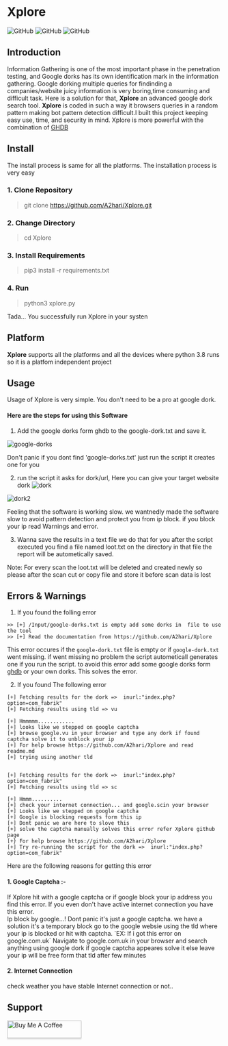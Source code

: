 # Xplore
![GitHub](https://img.shields.io/badge/Version-1.1-blue)
![GitHub](https://img.shields.io/badge/Platform-Unix%20%7C%20Windows-brightgreen)
![GitHub](https://img.shields.io/badge/Python-3.7%20%7C%203.8%20%7C%203.8%2B-orange)

## Introduction
Information Gathering is one of the most important phase in the penetration testing, and Google dorks has its own identification mark in the information gathering. Google dorking multiple queries for findinding a companies/website juicy information is very boring,time consuming and difficult task. Here is a solution for that, **Xplore** an advanced google dork search tool. **Xplore** is coded in such a way it browsers queries in a random pattern making bot pattern detection difficult.I built this project keeping easy use, time, and security in mind. Xplore is more powerful with the combination of [GHDB](https://www.exploit-db.com/google-hacking-database)
## Install

The install process is same for all the platforms. The installation process is very easy 

<h3>1. Clone Repository</h3>

> git clone https://github.com/A2hari/Xplore.git

<h3>2. Change Directory</h3>

> cd Xplore

<h3>3. Install Requirements </h3>

> pip3 install -r requirements.txt

<h3>4. Run </h3>

> python3 xplore.py

Tada... You successfully run Xplore in your systen

## Platform
**Xplore** supports all the platforms and all the devices where python 3.8 runs so it is a platfom independent project

## Usage
Usage of Xplore is very simple. You don't need to be a pro at google dork. 
<h4> Here are the steps for using this Software</h4>

1. Add the google dorks form ghdb to the google-dork.txt and save it.

![google-dorks](https://user-images.githubusercontent.com/40531762/82412148-bc19d880-9a90-11ea-926c-de53327357f8.png)

Don't panic if you dont find 'google-dorks.txt' just run the script it creates one for you

2. run the script it asks for dork/url, Here you can give your target website dork 
![dork](https://user-images.githubusercontent.com/40531762/82413423-eec4d080-9a92-11ea-876d-2b48f483fb2b.png)

![dork2](https://user-images.githubusercontent.com/40531762/82413476-09974500-9a93-11ea-8d68-3c886e79474a.png)

Feeling that the software is working slow. we wantnedly made the software slow to avoid pattern detection and protect you from ip block. if you block your ip read Warnings and error.

3. Wanna save the results in a text file we do that for you after the script executed you find a file named loot.txt on the directory in that file the report will be autometically saved.

Note: For every scan the loot.txt will be deleted and created newly so please after the scan cut or copy file and store it before scan data is lost

## Errors & Warnings
1. If you found the folling error
```
>> [+] /Input/google-dorks.txt is empty add some dorks in  file to use the tool
>> [+] Read the documentation from https://github.com/A2hari/Xplore 
```
This error occures if the `google-dork.txt` file  is empty or if `google-dork.txt` went missing. if went missing no problem the script autometicall generates one if you run the script. to avoid this error add some google dorks form [ghdb](https://www.exploit-db.com/google-hacking-database) or your own dorks. This solves the error.

2. If you found The following error
```
[+] Fetching results for the dork =>  inurl:"index.php?option=com_fabrik"
[+] Fetching results using tld => vu

[+] Hmmmmm............
[+] looks like we stepped on google captcha
[+] browse google.vu in your browser and type any dork if found captcha solve it to unblock your ip 
[+] For help browse https://github.com/A2hari/Xplore and read readme.md
[+] trying using another tld

 
[+] Fetching results for the dork =>  inurl:"index.php?option=com_fabrik"
[+] Fetching results using tld => sc

[+] Hmmm.......... 
[+] check your internet connection... and google.scin your browser
[+] Looks like we stepped on google captcha
[+] Google is blocking requests form this ip 
[+] Dont panic we are here to slove this
[+] solve the captcha manually solves this error refer Xplore github page
[+} For help browse https://github.com/A2hari/Xplore
[+] Try re-running the script for the dork =>  inurl:"index.php?option=com_fabrik"

```
Here are the following reasons for getting this error

<h4>1. Google Captcha :-</h4>
If Xplore hit with a google captcha or if google block your ip address you find this error. If you even don't have active internet connection you have this error. 
<br>
Ip block by google...! Dont panic it's just a google captcha. we have a solution it's a temporary block go to the google websie using the tld where your ip is blocked or hit with captcha. 
 `EX: If i got this error on google.com.uk` Navigate to google.com.uk in your browser and search anything using google dork
 if google captcha appeares solve it else leave your ip will be free form that tld after few minutes
 <h4>2. Internet Connection</h4>
 check weather you have stable Internet connection or not..

## Support

<a href="https://www.buymeacoffee.com/hari" target="_blank"><img src="https://www.buymeacoffee.com/assets/img/custom_images/orange_img.png" alt="Buy Me A Coffee" style="height: 41px !important;width: 174px !important;box-shadow: 0px 3px 2px 0px rgba(190, 190, 190, 0.5) !important;-webkit-box-shadow: 0px 3px 2px 0px rgba(190, 190, 190, 0.5) !important;" ></a>
